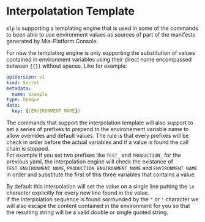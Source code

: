 # Interpolatation Template

`mlp` is supporting a templating engine that is used in some of the commands to been able to use environment values
as sources of part of the manifests generated by Mia-Platform Console.

For now the templating engine is only supporting the substitution of values contained in environment variables
using their direct name encompassed between `{{}}` without spaces. Like for example:

```yaml
apiVersion: v1
kind: Secret
metadata:
  name: example
type: Opaque
data:
  key: {{ENVIRONMENT_NAME}}
```

The commands that support the interpolation template will also support to set a series of prefixes to prepend to the
environement variable name to allow overrides and default values. The rule is that every prefixes will be check in
order before the actual variables and if a value is found the call chain is stopped.  
For example if you set two prefixes like `TEST_` and `PRODUCTION_` for the previous yaml, the interpolation engine
will check the existance of `TEST_ENVIRONMENT_NAME`, `PRODUCTION_ENVIRONMENT_NAME` and `ENVIRONMENT_NAME` in order
and substitute the first of this three variables that contains a value.

By default this interpolation will set the value on a single line putting the `\n` character explicitly for every
new line found in the value.  
If the interpolation sequence is found sorrounded by the `"` or `'` character we will also escape the content contained
in the environment for you so that the resulting string will be a valid double or single quoted string.
